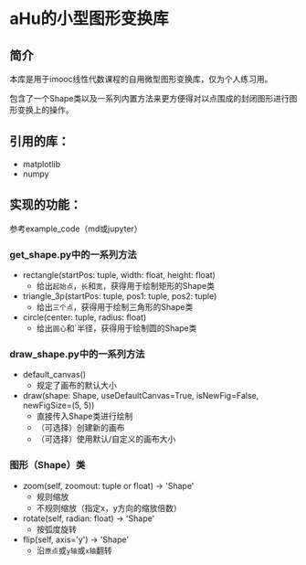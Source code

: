 # aHu的小型图形变换库
## 简介
本库是用于imooc线性代数课程的自用微型图形变换库，仅为个人练习用。

包含了一个Shape类以及一系列内置方法来更方便得对以点围成的封闭图形进行图形变换上的操作。
## 引用的库：
- matplotlib
- numpy
## 实现的功能：
参考example_code（md或jupyter）
### get_shape.py中的一系列方法
- rectangle(startPos: tuple, width: float, height: float)
  - 给出`起始点`，`长`和`宽`，获得用于绘制矩形的Shape类
- triangle_3p(startPos: tuple, pos1: tuple, pos2: tuple)
  - 给出`三个点`，获得用于绘制三角形的Shape类
- circle(center: tuple, radius: float)
  - 给出`圆心`和`半径，获得用于绘制圆的Shape类

### draw_shape.py中的一系列方法
- default_canvas()
  - 规定了画布的默认大小
- draw(shape: Shape, useDefaultCanvas=True, isNewFig=False, newFigSize=(5, 5))
  - 直接传入Shape类进行绘制
  - （可选择）创建新的画布
  - （可选择）使用默认/自定义的画布大小
### 图形（Shape）类
- zoom(self, zoomout: tuple or float) -> 'Shape'
  - 规则缩放
  - 不规则缩放（指定x，y方向的缩放倍数）
- rotate(self, radian: float) -> 'Shape'
  - 按弧度旋转
- flip(self, axis='y') -> 'Shape'
  - 沿`原点`或`y轴`或`x轴`翻转